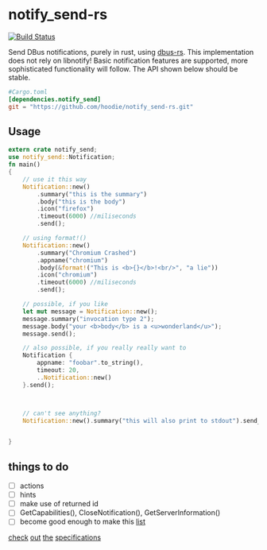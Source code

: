 # notify_send-rs

[![Build Status](https://travis-ci.org/hoodie/notify_send-rs.png)](https://travis-ci.org/hoodie/notify_send-rs)

Send DBus notifications, purely in rust,
using [dbus-rs](https://github.com/diwic/dbus-rs/).
This implementation does not rely on libnotify!
Basic notification features are supported, more sophisticated functionality will follow.
The API shown below should be stable.


```toml
#Cargo.toml
[dependencies.notify_send]
git = "https://github.com/hoodie/notify_send-rs.git"
```
## Usage

```rust
extern crate notify_send;
use notify_send::Notification;
fn main()
{
    // use it this way
    Notification::new()
        .summary("this is the summary")
        .body("this is the body")
        .icon("firefox")
        .timeout(6000) //miliseconds
        .send();

    // using format!()
    Notification::new()
        .summary("Chromium Crashed")
        .appname("chromium")
        .body(&format!("This is <b>{}</b>!<br/>", "a lie"))
        .icon("chromium")
        .timeout(6000) //miliseconds
        .send();

    // possible, if you like
    let mut message = Notification::new();
    message.summary("invocation type 2");
    message.body("your <b>body</b> is a <u>wonderland</u>");
    message.send();

    // also possible, if you really really want to
    Notification {
        appname: "foobar".to_string(),
        timeout: 20,
        ..Notification::new()
    }.send();



    // can't see anything?
    Notification::new().summary("this will also print to stdout").send_debug();


}

```

## things to do

* [ ] actions
* [ ] hints
* [ ] make use of returned id
* [ ] GetCapabilities(), CloseNotification(), GetServerInformation()
* [ ] become good enough to make this [list](https://wiki.archlinux.org/index.php/Desktop_notifications#Usage_in_programming)

[check](http://www.galago-project.org/specs/notification/0.9/index.html)
[out](https://developer.gnome.org/notification-spec/)
[the](https://wiki.ubuntu.com/NotifyOSD)
[specifications](https://wiki.archlinux.org/index.php/Desktop_notifications)
